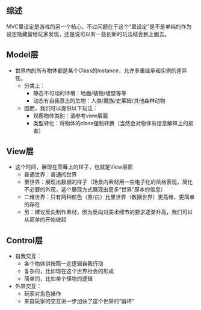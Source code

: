 ## 综述

MVC里设定是游戏的另一个核心，不过问题在于这个“里设定”是不是单纯的作为设定隐藏留给玩家发现，还是说可以有一些创新的玩法结合到上面去。


## Model层

+ 世界内的所有物体都是某个Class的Instance，允许多重继承和实例的差异性。
  + 分类上：
    + 静态不可动的环境：地面/植物/墙壁等等
    + 动态有自我意志的生物：人类/魔族/史莱姆/其他森林动物
  + 因而，我们可以提供以下玩法：
    + 观察物体类别：请参考view层面
    + 类型转化：将物体的class强制转换（当然会对物体有信息解释上的损害）

## View层

+ 这个时间，展现在荧幕上的样子，也就是View层面
  + 普通世界：普通的世界
  + 里世界：展现出数据的样子（场景内素材用一些电子化的风格表现，简化不必要的外观，这个展现方式展现出更多“世界”原本的信息）
  + 二维世界：只有两种颜色（黑/白）比里世界（数据世界）更高维，更简单的存在
  + 另：建议反向制作素材，因为反向对美术细节的要求逐渐升高，我们可以从简单的开始做起

## Control层

+ 自我交互：
  + 各个物体讲按照一定逻辑自我行动
  + 复杂的，比如现在这个世界社会的形成
  + 简单的，比如单个怪物的逻辑
+ 外界交互：
  + 玩家对角色操作
  + 来自玩家的交互进一步加快了这个世界的“崩坏”
